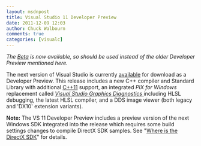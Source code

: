```yaml
---
layout: msdnpost
title: Visual Studio 11 Developer Preview
date: 2011-12-09 12:03
author: Chuck Walbourn
comments: true
categories: [visualc]
---
```

<em>The <a href="https://walbourn.github.io/visual-studio-11-beta/">Beta</a> is now available, so should be used instead of the older Developer Preview mentioned here.</em>

The next version of Visual Studio is currently <a href="http://www.microsoft.com/download/en/details.aspx?displaylang=en&id=27543">available</a> for download as a Developer Preview. This release includes a new C++ compiler and Standard Library with additional <a href="https://devblogs.microsoft.com/cppblog/c11-features-in-visual-c-11/">C++11</a> support, an integrated <em>PIX for Windows</em> replacement called <a href="https://devblogs.microsoft.com/cppblog/game-debugging-in-visual-studio-11/"><em>Visual Studio Graphics Diagnostics</em> </a>including HLSL debugging, the latest HLSL compiler, and a DDS image viewer (both legacy and 'DX10' extension variants).
<!--more-->

<strong>Note:</strong> The VS 11 Developer Preview includes a preview version of the next Windows SDK integrated into the release which requires some build settings changes to compile DirectX SDK samples. See "<a href="https://aka.ms/dxsdk">Where is the DirectX SDK</a>" for details.

